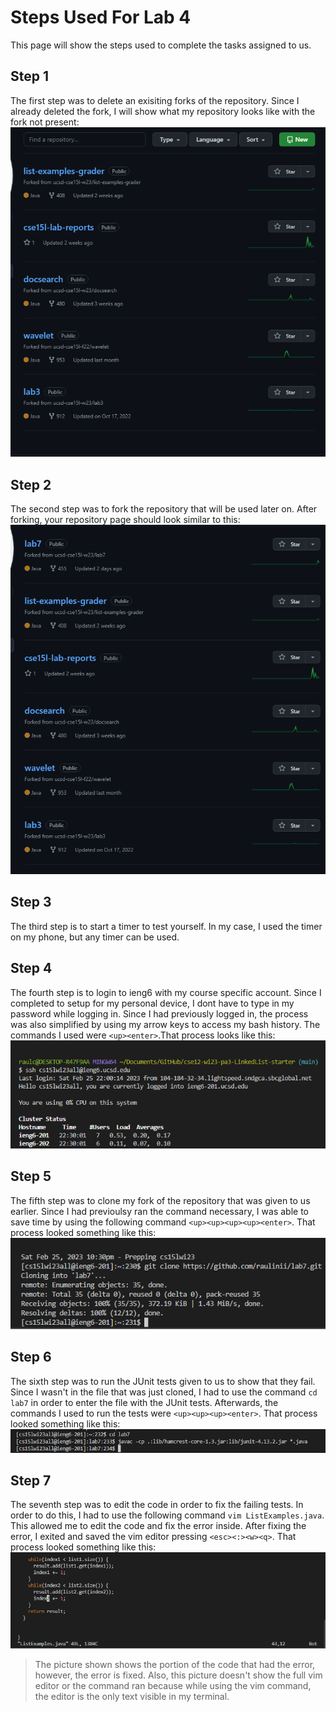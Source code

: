 # Steps Used For Lab 4
This page will show the steps used to complete the tasks assigned to us.
## Step 1
The first step was to delete an exisiting forks of the repository. Since I already deleted the fork, I will show what my repository looks like with the fork not present:
![Image](pic1lab4.jpg)
## Step 2
The second step was to fork the repository that will be used later on. After forking, your repository page should look similar to this:
![Image](pic2lab4.jpg)
## Step 3
The third step is to start a timer to test yourself. In my case, I used the timer on my phone, but any timer can be used.
## Step 4
The fourth step is to login to ieng6 with my course specific account. Since I completed to setup for my personal device, I dont have to type in my password while logging in. Since I had previously logged in, the process was also simplified by using my arrow keys to access my bash history. The commands I used were `<up><enter>`.That process looks like this:
![Image](pic3lab4.jpg)
## Step 5
The fifth step was to clone my fork of the repository that was given to us earlier. Since I had previoulsy ran the command necessary, I was able to save time by using the following command `<up><up><up><up><enter>`. That process looked something like this: 
![Image](pic4lab4.jpg)
## Step 6
The sixth step was to run the JUnit tests given to us to show that they fail. Since I wasn't in the file that was just cloned, I had to use the command `cd lab7` in order to enter the file with the JUnit tests. Afterwards, the commands I used to run the tests were `<up><up><up><enter>`. That process looked something like this: 
![Image](pic5lab4.jpg)
## Step 7
The seventh step was to edit the code in order to fix the failing tests. In order to do this, I had to use the following command `vim ListExamples.java`. This allowed me to edit the code and fix the error inside. After fixing the error, I exited and saved the vim editor pressing `<esc><:><w><q>`. That process looked something like this: 
![Image](pic6lab4.jpg)
> The picture shown shows the portion of the code that had the error, however, the error is fixed. Also, this picture doesn't show the full vim editor or the command ran because while using the vim command, the editor is the only text visible in my terminal.


